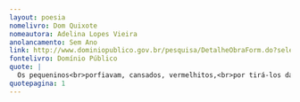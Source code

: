 ```yaml
---
layout: poesia
nomelivro: Dom Quixote
nomeautora: Adelina Lopes Vieira
anolancamento: Sem Ano
link: http://www.dominiopublico.gov.br/pesquisa/DetalheObraForm.do?select_action=&co_obra=81625
fontelivro: Domínio Público
quote: |
  Os pequeninos<br>porfiavam, cansados, vermelhitos,<br>por tirá-los da estante. Que torturas!<br>'Stavam tão apertados, os malditos!<br>Enfim, venceram não sem ter lutado... 1a estrofre
quotepagina: 1
---
```

